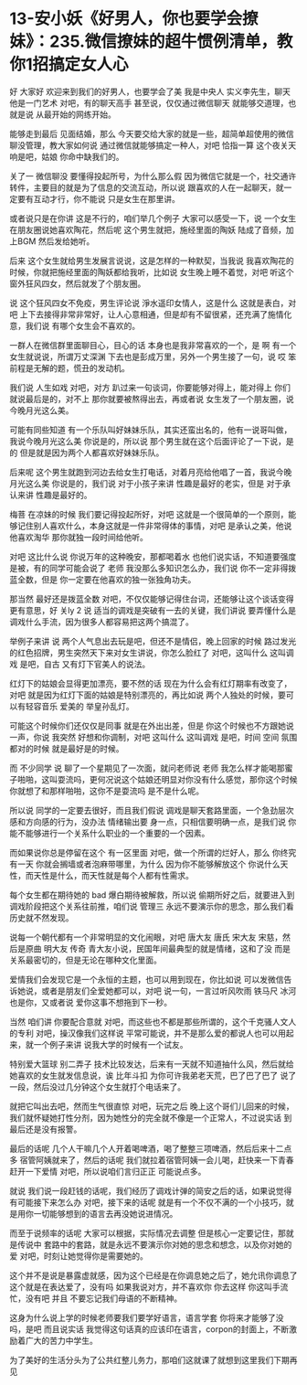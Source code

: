 # 13-安小妖《好男人，你也要学会撩妹》：235.微信撩妹的超牛惯例清单，教你1招搞定女人心

好 大家好 欢迎来到我们的好男人，也要学会了美 我是中央人 实义李先生，聊天 他是一门艺术 对吧，有的聊天高手 甚至说，仅仅通过微信聊天 就能够交道理，也就是说 从最开始的网练开始。

能够走到最后 见面结婚，那么 今天要交给大家的就是一些，超简单超使用的微信聊没管理，教大家如何说 通过微信就能够搞定一种人，对吧 恰指一算 这个夜关天响是吧，姑娘 你命中缺我们的。

关了一 微信聊没 要懂得投起所号，为什么那么假 因为微信它就是一个，社交通许转件，主要目的就是为了信息的交流互动，所以说 跟喜欢的人在一起聊天，就一定要有互动才行，你不能说 只是女生在那里讲。

或者说只是在你讲 这是不行的，咱们举几个例子 大家可以感受一下，说 一个女生在朋友圈说她喜欢陶花，然后呢 这个男生就把，施经里面的陶妖 陆成了音频，加上BGM 然后发给她听。

后来 这个女生就给男生发展言说说，这是怎样的一种默契，当我说 我喜欢陶花的时候，你就把施经里面的陶妖都给我听，比如说 女生晚上睡不着觉，对吧 听这个窗外狂风四女，然后就发了个朋友圈。

说 这个狂风四女不免疫，男生评论说 淨水遥印女情人，这是什么 这就是表白，对吧 上下去接得非常非常好，让人心意相通，但是却有不留很紧，还充满了施情化意，我们说 有哪个女生会不喜欢的。

一群人在微信群里面聊目心，目心的话 本身也是我非常喜欢的一个，是 啊 有一个女生就说说，所谓万丈深渊 下去也是彭成万里，另外一个男生接了一句，说 哎 笨前程是无解的题，慌丑的发动机。

我们说 人生如戏 对吧，对方 趴过来一句谈词，你要能够对得上，能对得上 你们就说最后是的，对不上 那你就要被熬得出去，再或者说 女生发了一个朋友圈，说 今晚月光这么美。

可能有同些知道 有一个乐队叫好妹妹乐队，其实还蛮出名的，他有一说哥叫做，我说今晚月光这么美 你说是的，所以说 那个男生就在这个后面评论了一下说，是的 但是就是因为两个人都喜欢好妹妹乐队。

后来呢 这个男生就跑到河边去给女生打电话，对着月亮给他唱了一首，我说今晚月光这么美 你说是的，我们说 对于小孩子来讲 性趣是最好的老实，但是 对于承认来讲 性趣是最好的。

梅菩 在凉妹的时候 我们要记得投起所好，对吧 这就是一个很简单的一个原则，能够记住别人喜欢什么，本身这就是一件非常得体的事情，对吧 是承认之美，他说他喜欢淘华 那你就独一段时间给他听。

对吧 这比什么说 你说万年的这种晚安，那都喝着水 也他们说实话，不知道要强度是被，有的同学可能会说了 老师 我没那么多知识怎么办，我们说 你不一定非得拨蓝全数，但是 你一定要在他喜欢的独一张独角功夫。

那当然 最好还是拨蓝全数 对吧，不仅仅能够记得住台词，还能够让这个谈话变得更有意思，好 关ly 2 说 适当的调戏是突破有一去的关键，我们讲说 要弄懂什么是调戏什么手流，因为很多人都容易把这两个搞混了。

举例子来讲 说 两个人气息出去玩是吧，但还不是情侣，晚上回家的时候 路过发光的红色招牌，男生突然天下来对女生讲说，你怎么脸红了 对吧，这叫什么 这叫调戏 是吧，自古 又有灯下官美人的说法。

红灯下的姑娘会显得更加漂亮，要不然的话 现在为什么会有红灯期率有改变了，对吧 就是因为红灯下面的姑娘是特别漂亮的，再比如说 两个人独处的时候，要可以有轻容音乐 爱美的 举皇孙乱灯。

可能这个时候你们还仅仅是同事 就是在外出出差，但是 你这个时候也不方跟她说一声，你说 我突然 好想和你调制，对吧 这叫什么 这叫调戏 是吧，时间 空间 氛围都对的时候 就是最好是的时候。

而 不少同学 说 聊了一个星期见了一次面，就问老师说 老师 我怎么样才能喝那蜜子啪啪，这叫耍流吗，更何况说这个姑娘还明显对你没有什么感觉，那你这个时候 你就想了和那样啪啪，这你不是耍流吗 是不是什么呢。

所以说 同学的一定要去很好，而且我们假说 调戏是聊天套路里面，一个急劲层次感和方向感的行为，没办法 情绪输出要 身一点，只相信要明确一点，是我们说 你能不能够进行一个关系什么职业的一个重要的一个因素。

而如果说你总是停留在这个 有一区里面 对吧，做一个所谓的烂好人，那么 你终究有一天 你就会搁墙或者泡麻带哪里，为什么 因为你不能够解放这个 你说什么天性，而天性是什么，而天性就是每个人都有性需求。

每个女生都在期待她的 bad 爆白期待被解救，所以说 偷期所好之后，就要进入到调戏阶段把这个关系往前推，咱们说 管理三 永远不要演示你的思念，那么我们看历史就不然发现。

说每一个朝代都有一个非常明显的文化闹眼，对吧 唐大友 唐氏 宋大友 宋慈，然后是原曲 明大友 传奇 青大友小说，民国年间最典型的就是情绪，这和了没 而是关系最密切的，但是无论在哪种文化里面。

爱情我们会发现它是一个永恒的主题，也可以用到现在，你比如说 可以发微信告诉她说，或者是朋友们全爱她都可以，对吧 说一句，一言过听风吹雨 铁马尺 冰河也是你，又或者说 爱你这事不想拖到下一秒。

当然 咱们讲 你要配合意就 对吧，而这些也不都是那些所谓的，这个千克骚人文人的专利 对吧，操汉像我们这样说 平常可能说，并不是那么爱的都说人也可以用起来，就一个例子来讲 说我大学的时候有一个试友。

特别爱大篮球 别二弄子 技术比较发达，后来有一天就不知道抽什么风，然后就给她喜欢的女生就发信息说，诶 比年斗扣 为你可许我弟老天荒，巴了巴了巴了 说了一段，然后没过几分钟这个女生就打个电话来了。

就把它叫出去吧，然而生气很直惊 对吧，玩完之后 晚上这个哥们儿回来的时候，我们就怀疑她打性分剂，因为她性分的完全就不像是一个正常人，不过说实话 到最后还是没有报警。

最后的话呢 几个人干嘛几个人开着喝啤酒，喝了整整三项啤酒，然后后来十二点多 宿管阿姨就来了，然后的话呢 我们就拉着宿管阿姨一会儿喝，赶快来一下青春赶开一下爱情 对吧，所以说咱们言归正正 可能说点多。

就说 我们说一段赶钱的话呢，我们经历了调戏计弹的简安之后的话，如果说觉得有可能接下来怎么办 对吧，接下来的话呢 就是有一个不仅不满的一个小技巧，就是用你一切能够想到的语言去再没她说进情况。

而至于说频率的话呢 大家可以根据，实际情况去调整 但是核心一定要记住，那就是传说中 套路中的套路，就是永远不要演示你对她的思念和想念，以及你对她的爱 对吧，时刻让她觉得你是需要她的。

这个并不是说是暴露虚就感，因为这个已经是在你调息她之后了，她允讯你调息了 这个就是在表达爱了，没有吗 如果我说对方，并不喜欢你 你去这样 你这叫手流忙，没有吧 并且 不要忘记我们母语的不断精神。

这身为什么说上学的时候老师要我们要学好语言，语言学套 你将来才能够了没吗，是吧 而且说实话 我觉得这句话真的应该印在语言，corpon的封面上，不断激励着广大的苦力中学生。

为了美好的生活分头为了公共红整儿务力，那咱们这就课了就想到这里我们下期再见